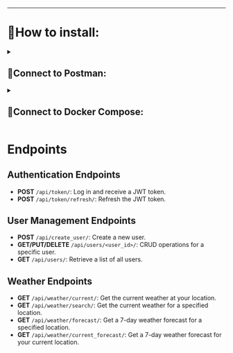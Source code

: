 <hr>

<h1>📍How to install: </h1>

<!-- POSTMAN -->
<details><summary><h2>📮Connect to Postman:</h2></summary><br/>

<h3><b>1.1</b> Import `Postman Collections`folder into Postman</h3>
<h3><b>1.2</b> Set the environment settings `Weather.postman_environment`</h3>
<h3><b>1.3</b> The `E_Shop_API.postman_collection` collection contains requests</h3>

<h3><b>1.4</b> In your terminal, enter the following command:</h3>

```
ssh -R 80:localhost:8000 serveo.net
```

<p>Copy the forwarding message:</p>
<code>Forwarding HTTP traffic from <b>https://your_host.serveo.net</b></code>

<h3><b>1.5</b> Also set localhost in Postman:</h3>

```
http://localhost:8000/
```

</details>
<!-- END POSTMAN -->

<!-- DOCKER -->
<details><summary><h2>🐳Connect to Docker Compose:</h2></summary><br/>

<h3>2.1 Create Your .env and set correct values:</h3>

```
cd backend/
echo "Creating .env file..."
cat <<EOL > .env
# Django configuration
SECRET_KEY=YOUR_SECRET_KEY
DEBUG=1

# PostgreSQL (docker/local)
DB_ENGINE=django.db.backends.postgresql_psycopg2
POSTGRES_DB=weather_db
POSTGRES_USER=postgres
POSTGRES_PASSWORD=example
DB_PORT=5432

# pgadmin container
PGADMIN_DEFAULT_EMAIL=admin@gmail.com
PGADMIN_DEFAULT_PASSWORD=root

# OPENWEATHERMA
OPENWEATHERMAP_URL=http://api.openweathermap.org/data/2.5/forecast
# OPENWEATHERMA API key (test)
OPENWEATHERMAP_API_KEY=5b44ac6286917292ea1dc572affc3aff
EOL
cd ..
```

<h3>2.2 UP Docker-compose:</h3>

```
docker-compose -f docker/docker-compose.yml up --build
```

<h3>2.3 Login to the container console:</h3>

```
docker exec -it django-container bash
```

<h3>2.3 Login to the container console:</h3>

```
python3 manage.py createsuperuser
```

<h3>2.4 Localhost Database Setup:</h3>
<i>Create a database on localhost:5050</i>

- Open localhost:5050 in your browser.
- Register the server.
- In the connection settings:
    - Host: postgres-container
    - Username: postgres
    - Password: your_password

</details>
<!-- END DOCKER -->


# Endpoints

## Authentication Endpoints

- **POST** `/api/token/`: Log in and receive a JWT token.
- **POST** `/api/token/refresh/`: Refresh the JWT token.

## User Management Endpoints

- **POST** `/api/create_user/`: Create a new user.
- **GET/PUT/DELETE** `/api/users/<user_id>/`: CRUD operations for a specific user.
- **GET** `/api/users/`: Retrieve a list of all users.

## Weather Endpoints

- **GET** `/api/weather/current/`: Get the current weather at your location.
- **GET** `/api/weather/search/`: Get the current weather for a specified location.
- **GET** `/api/weather/forecast/`: Get a 7-day weather forecast for a specified location.
- **GET** `/api/weather/current_forecast/`: Get a 7-day weather forecast for your current location.
